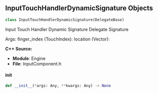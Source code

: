 ## InputTouchHandlerDynamicSignature Objects

```python
class InputTouchHandlerDynamicSignature(DelegateBase)
```

Input Touch Handler Dynamic Signature  Delegate Signature

Args:
    finger_index (TouchIndex): 
    location (Vector):

**C++ Source:**

- **Module**: Engine
- **File**: InputComponent.h

<a id="unreal.InputTouchHandlerDynamicSignature.__init__"></a>

#### __init__

```python
def __init__(*args: Any, **kwargs: Any) -> None
```

<a id="unreal.InputVectorAxisHandlerDynamicSignature"></a>